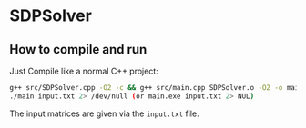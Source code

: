 # SDPSolver

## How to compile and run
Just Compile like a normal C++ project:
```bash
g++ src/SDPSolver.cpp -O2 -c && g++ src/main.cpp SDPSolver.o -O2 -o main
./main input.txt 2> /dev/null (or main.exe input.txt 2> NUL)
```

The input matrices are given via the `input.txt` file.
